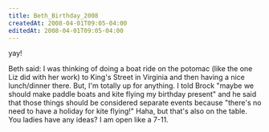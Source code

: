 ```yaml
---
title: Beth_Birthday_2008
createdAt: 2008-04-01T09:05-04:00
editedAt: 2008-04-01T09:05-04:00
---
```


yay!

Beth said:
I was thinking of doing a boat ride on the potomac (like the one Liz did
with her work) to King's Street in Virginia and then having a nice
lunch/dinner there.  But, I'm totally up for anything.  I told Brock "maybe
we should make paddle boats and kite flying my birthday present" and he said
that those things should be considered separate events because "there's no
need to have a holiday for kite flying!"  Haha, but that's also on the
table.  You ladies have any ideas?  I am open like a 7-11.

